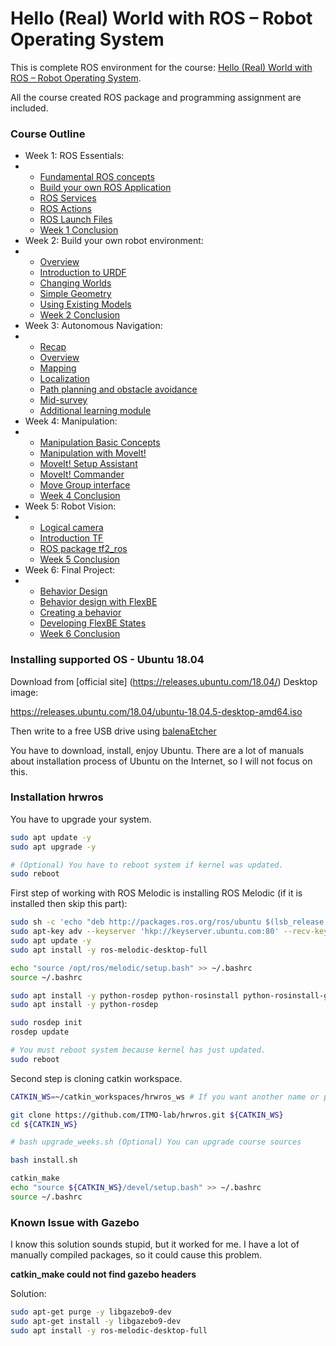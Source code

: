 # Hello (Real) World with ROS – Robot Operating System

This is complete ROS environment for the course: [Hello (Real) World with ROS – Robot Operating System](https://learning.edx.org/course/course-v1:DelftX+ROS1x+1T2020/home). 



All the course created ROS package and programming assignment are included.



### Course Outline

- Week 1: ROS Essentials: 
- - [Fundamental ROS concepts](https://learning.edx.org/course/course-v1:DelftX+ROS1x+1T2020/block-v1:DelftX+ROS1x+1T2020+type@sequential+block@7a85fd8cc95d47368874ec2d05ae1c4a)
  - [Build your own ROS Application](https://learning.edx.org/course/course-v1:DelftX+ROS1x+1T2020/block-v1:DelftX+ROS1x+1T2020+type@sequential+block@7ff36759b3714aaea311e21e85f04ac0)
  - [ROS Services](https://learning.edx.org/course/course-v1:DelftX+ROS1x+1T2020/block-v1:DelftX+ROS1x+1T2020+type@sequential+block@4f08dfec4fe34d89963bd800af2245c5)
  - [ROS Actions](https://learning.edx.org/course/course-v1:DelftX+ROS1x+1T2020/block-v1:DelftX+ROS1x+1T2020+type@sequential+block@943904d5679c4c11b84307298c2ad70e)
  - [ROS Launch Files](https://learning.edx.org/course/course-v1:DelftX+ROS1x+1T2020/block-v1:DelftX+ROS1x+1T2020+type@sequential+block@1a223a0a45204ac09f5ffa7f33203949)
  - [Week 1 Conclusion](https://learning.edx.org/course/course-v1:DelftX+ROS1x+1T2020/block-v1:DelftX+ROS1x+1T2020+type@sequential+block@46714d1662ce4ecf812ab5cc7bd0e4ec)
- Week 2: Build your own robot environment: 
- - [Overview](https://learning.edx.org/course/course-v1:DelftX+ROS1x+1T2020/block-v1:DelftX+ROS1x+1T2020+type@sequential+block@0f6f8b4f41594458be197b076e921aa9)
  - [Introduction to URDF](https://learning.edx.org/course/course-v1:DelftX+ROS1x+1T2020/block-v1:DelftX+ROS1x+1T2020+type@sequential+block@0a99afc2fa184fb58f352398ab3f8282)
  - [Changing Worlds](https://learning.edx.org/course/course-v1:DelftX+ROS1x+1T2020/block-v1:DelftX+ROS1x+1T2020+type@sequential+block@0c7dcc78b5a14fefba2eb7d1c8af5439)
  - [Simple Geometry](https://learning.edx.org/course/course-v1:DelftX+ROS1x+1T2020/block-v1:DelftX+ROS1x+1T2020+type@sequential+block@78f62ef3d1934f65aa13fb9ee2bc4755)
  - [Using Existing Models](https://learning.edx.org/course/course-v1:DelftX+ROS1x+1T2020/block-v1:DelftX+ROS1x+1T2020+type@sequential+block@e7eab14e6d164562af194707938e559d)
  - [Week 2 Conclusion](https://learning.edx.org/course/course-v1:DelftX+ROS1x+1T2020/block-v1:DelftX+ROS1x+1T2020+type@sequential+block@ea7c38b0b889426aa7fd5c14f10979c1)
- Week 3: Autonomous Navigation:
- - [Recap](https://learning.edx.org/course/course-v1:DelftX+ROS1x+1T2020/block-v1:DelftX+ROS1x+1T2020+type@sequential+block@3ab7538a13b24c9e9e51c9f774302df2)
  - [Overview](https://learning.edx.org/course/course-v1:DelftX+ROS1x+1T2020/block-v1:DelftX+ROS1x+1T2020+type@sequential+block@5e42bd42d257451b95d1a9e413ff8698)
  - [Mapping](https://learning.edx.org/course/course-v1:DelftX+ROS1x+1T2020/block-v1:DelftX+ROS1x+1T2020+type@sequential+block@1e27af78163b4ed4b79aa3bd66b21827)
  - [Localization](https://learning.edx.org/course/course-v1:DelftX+ROS1x+1T2020/block-v1:DelftX+ROS1x+1T2020+type@sequential+block@ea3fc67cf9d24e40abfc368e22df8b94)
  - [Path planning and obstacle avoidance](https://learning.edx.org/course/course-v1:DelftX+ROS1x+1T2020/block-v1:DelftX+ROS1x+1T2020+type@sequential+block@2db950f33fa84b72af5f78431362349a)
  - [Mid-survey](https://learning.edx.org/course/course-v1:DelftX+ROS1x+1T2020/block-v1:DelftX+ROS1x+1T2020+type@sequential+block@cb7f8cc9b3ac410e80fe2ff4facb1095)
  - [Additional learning module](https://learning.edx.org/course/course-v1:DelftX+ROS1x+1T2020/block-v1:DelftX+ROS1x+1T2020+type@sequential+block@28313344104546849d6cc1611dc393c7)
- Week 4: Manipulation:
- - [Manipulation Basic Concepts](https://learning.edx.org/course/course-v1:DelftX+ROS1x+1T2020/block-v1:DelftX+ROS1x+1T2020+type@sequential+block@d1c96adb3577446584fb03fe640e452d)
  - [Manipulation with Movelt!](https://learning.edx.org/course/course-v1:DelftX+ROS1x+1T2020/block-v1:DelftX+ROS1x+1T2020+type@sequential+block@ef8e950ccca04e0d901c99ae8142934c)
  - [MoveIt! Setup Assistant](https://learning.edx.org/course/course-v1:DelftX+ROS1x+1T2020/block-v1:DelftX+ROS1x+1T2020+type@sequential+block@093cc70c3cce403d8225688ac276ff3e)
  - [MoveIt! Commander](https://learning.edx.org/course/course-v1:DelftX+ROS1x+1T2020/block-v1:DelftX+ROS1x+1T2020+type@sequential+block@61bf60950b7448a4a798b4723f8f9e9e)
  - [Move Group interface](https://learning.edx.org/course/course-v1:DelftX+ROS1x+1T2020/block-v1:DelftX+ROS1x+1T2020+type@sequential+block@6e4865b2f4ff40f4bbc3f73ed4432bfa)
  - [Week 4 Conclusion](https://learning.edx.org/course/course-v1:DelftX+ROS1x+1T2020/block-v1:DelftX+ROS1x+1T2020+type@sequential+block@dbc6afc1cb9d4632bee27c14ca4d9ddb)
- Week 5: Robot Vision:
- - [Logical camera](https://learning.edx.org/course/course-v1:DelftX+ROS1x+1T2020/block-v1:DelftX+ROS1x+1T2020+type@sequential+block@64f1ab5d21344902b20a708dea1c082b)
  - [Introduction TF](https://learning.edx.org/course/course-v1:DelftX+ROS1x+1T2020/block-v1:DelftX+ROS1x+1T2020+type@sequential+block@f892844fa6c546228a6b4101dd2d0194)
  - [ROS package tf2_ros](https://learning.edx.org/course/course-v1:DelftX+ROS1x+1T2020/block-v1:DelftX+ROS1x+1T2020+type@sequential+block@5f2def0229c249b48b0333c93922289d)
  - [Week 5 Conclusion](https://learning.edx.org/course/course-v1:DelftX+ROS1x+1T2020/block-v1:DelftX+ROS1x+1T2020+type@sequential+block@d9fd809d674f405ebde0fc22c24814f7)
- Week 6: Final Project: 
- - [Behavior Design](https://learning.edx.org/course/course-v1:DelftX+ROS1x+1T2020/block-v1:DelftX+ROS1x+1T2020+type@sequential+block@a766fd2a6bba4962a64988071b1e2bf8)
  - [Behavior design with FlexBE](https://learning.edx.org/course/course-v1:DelftX+ROS1x+1T2020/block-v1:DelftX+ROS1x+1T2020+type@sequential+block@41882b1b18864a1bb3cbc7882b85653f)
  - [Creating a behavior](https://learning.edx.org/course/course-v1:DelftX+ROS1x+1T2020/block-v1:DelftX+ROS1x+1T2020+type@sequential+block@c3acd8a33b7544e09530c044818bf1d6)
  - [Developing FlexBE States](https://learning.edx.org/course/course-v1:DelftX+ROS1x+1T2020/block-v1:DelftX+ROS1x+1T2020+type@sequential+block@345238377b0f4eb0ba2659f75e6cb107)
  - [Week 6 Conclusion](https://learning.edx.org/course/course-v1:DelftX+ROS1x+1T2020/block-v1:DelftX+ROS1x+1T2020+type@sequential+block@355bca0c63114a2f89ee8f8d832320fb)



### Installing supported OS - Ubuntu 18.04

Download from [official site] (https://releases.ubuntu.com/18.04/) Desktop image:

https://releases.ubuntu.com/18.04/ubuntu-18.04.5-desktop-amd64.iso 

Then write to a free USB drive using [balenaEtcher](https://www.balena.io/etcher/)

You have to download, install, enjoy Ubuntu. There are a lot of manuals about installation process of Ubuntu on the Internet, so I will not focus on this.



### Installation hrwros

You have to upgrade your system.

```bash
sudo apt update -y
sudo apt upgrade -y

# (Optional) You have to reboot system if kernel was updated.
sudo reboot
```

First step of working with ROS Melodic is installing ROS Melodic (if it is installed then skip this part):

```bash
sudo sh -c 'echo "deb http://packages.ros.org/ros/ubuntu $(lsb_release -sc) main" > /etc/apt/sources.list.d/ros-latest.list'
sudo apt-key adv --keyserver 'hkp://keyserver.ubuntu.com:80' --recv-key C1CF6E31E6BADE8868B172B4F42ED6FBAB17C654
sudo apt update -y
sudo apt install -y ros-melodic-desktop-full

echo "source /opt/ros/melodic/setup.bash" >> ~/.bashrc
source ~/.bashrc

sudo apt install -y python-rosdep python-rosinstall python-rosinstall-generator python-wstool build-essential
sudo apt install -y python-rosdep

sudo rosdep init
rosdep update

# You must reboot system because kernel has just updated.
sudo reboot
```

Second step is cloning catkin workspace.

```bash
CATKIN_WS=~/catkin_workspaces/hrwros_ws # If you want another name or path fell free to replace this environment variable

git clone https://github.com/ITMO-lab/hrwros.git ${CATKIN_WS}
cd ${CATKIN_WS}

# bash upgrade_weeks.sh (Optional) You can upgrade course sources

bash install.sh

catkin_make
echo "source ${CATKIN_WS}/devel/setup.bash" >> ~/.bashrc
source ~/.bashrc
```



### Known Issue with Gazebo

I know this solution sounds stupid, but it worked for me. I have a lot of manually compiled packages, so it could cause this problem. 



**catkin_make could not find gazebo headers**



Solution:

```bash
sudo apt-get purge -y libgazebo9-dev
sudo apt-get install -y libgazebo9-dev
sudo apt install -y ros-melodic-desktop-full
```

